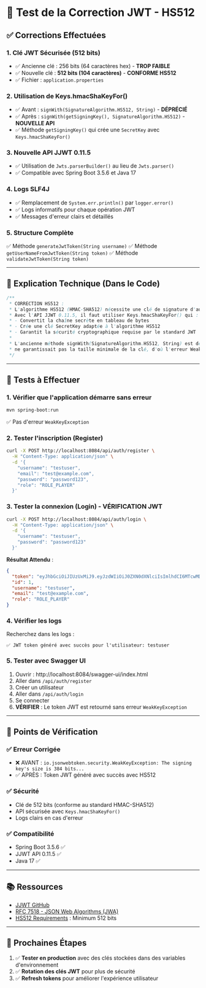 # 🔐 Test de la Correction JWT - HS512

## ✅ Corrections Effectuées

### 1. **Clé JWT Sécurisée (512 bits)**
- ✅ Ancienne clé : 256 bits (64 caractères hex) - **TROP FAIBLE**
- ✅ Nouvelle clé : **512 bits (104 caractères)** - **CONFORME HS512**
- ✅ Fichier : `application.properties`

### 2. **Utilisation de Keys.hmacShaKeyFor()**
- ✅ Avant : `signWith(SignatureAlgorithm.HS512, String)` - **DÉPRÉCIÉ**
- ✅ Après : `signWith(getSigningKey(), SignatureAlgorithm.HS512)` - **NOUVELLE API**
- ✅ Méthode `getSigningKey()` qui crée une `SecretKey` avec `Keys.hmacShaKeyFor()`

### 3. **Nouvelle API JJWT 0.11.5**
- ✅ Utilisation de `Jwts.parserBuilder()` au lieu de `Jwts.parser()`
- ✅ Compatible avec Spring Boot 3.5.6 et Java 17

### 4. **Logs SLF4J**
- ✅ Remplacement de `System.err.println()` par `logger.error()`
- ✅ Logs informatifs pour chaque opération JWT
- ✅ Messages d'erreur clairs et détaillés

### 5. **Structure Complète**
✅ Méthode `generateJwtToken(String username)`
✅ Méthode `getUserNameFromJwtToken(String token)`
✅ Méthode `validateJwtToken(String token)`

---

## 📝 Explication Technique (Dans le Code)

```java
/**
 * CORRECTION HS512 :
 * L'algorithme HS512 (HMAC-SHA512) nécessite une clé de signature d'au moins 512 bits (64 bytes).
 * Avec l'API JJWT 0.11.5, il faut utiliser Keys.hmacShaKeyFor() qui :
 * - Convertit la chaîne secrète en tableau de bytes
 * - Crée une clé SecretKey adaptée à l'algorithme HS512
 * - Garantit la sécurité cryptographique requise par le standard JWT
 * 
 * L'ancienne méthode signWith(SignatureAlgorithm.HS512, String) est dépréciée car elle 
 * ne garantissait pas la taille minimale de la clé, d'où l'erreur WeakKeyException.
 */
```

---

## 🧪 Tests à Effectuer

### 1. Vérifier que l'application démarre sans erreur
```bash
mvn spring-boot:run
```
✅ Pas d'erreur `WeakKeyException`

### 2. Tester l'inscription (Register)
```bash
curl -X POST http://localhost:8084/api/auth/register \
  -H "Content-Type: application/json" \
  -d '{
    "username": "testuser",
    "email": "test@example.com",
    "password": "password123",
    "role": "ROLE_PLAYER"
  }'
```

### 3. Tester la connexion (Login) - **VÉRIFICATION JWT**
```bash
curl -X POST http://localhost:8084/api/auth/login \
  -H "Content-Type: application/json" \
  -d '{
    "username": "testuser",
    "password": "password123"
  }'
```

**Résultat Attendu** :
```json
{
  "token": "eyJhbGciOiJIUzUxMiJ9.eyJzdWIiOiJ0ZXN0dXNlciIsImlhdCI6MTcwMDAwMDAwMCwiZXhwIjoxNzAwMDg2NDAwfQ.SIGNATURE_512_BITS",
  "id": 1,
  "username": "testuser",
  "email": "test@example.com",
  "role": "ROLE_PLAYER"
}
```

### 4. Vérifier les logs
Recherchez dans les logs :
```
✅ JWT token généré avec succès pour l'utilisateur: testuser
```

### 5. Tester avec Swagger UI
1. Ouvrir : http://localhost:8084/swagger-ui/index.html
2. Aller dans `/api/auth/register`
3. Créer un utilisateur
4. Aller dans `/api/auth/login`
5. Se connecter
6. **VÉRIFIER** : Le token JWT est retourné sans erreur `WeakKeyException`

---

## 🎯 Points de Vérification

### ✅ Erreur Corrigée
- ❌ AVANT : `io.jsonwebtoken.security.WeakKeyException: The signing key's size is 384 bits...`
- ✅ APRÈS : Token JWT généré avec succès avec HS512

### ✅ Sécurité
- Clé de 512 bits (conforme au standard HMAC-SHA512)
- API sécurisée avec `Keys.hmacShaKeyFor()`
- Logs clairs en cas d'erreur

### ✅ Compatibilité
- Spring Boot 3.5.6 ✅
- JJWT API 0.11.5 ✅
- Java 17 ✅

---

## 📚 Ressources

- [JJWT GitHub](https://github.com/jwtk/jjwt)
- [RFC 7518 - JSON Web Algorithms (JWA)](https://datatracker.ietf.org/doc/html/rfc7518)
- [HS512 Requirements](https://datatracker.ietf.org/doc/html/rfc7518#section-3.2) : Minimum 512 bits

---

## 🚀 Prochaines Étapes

1. ✅ **Tester en production** avec des clés stockées dans des variables d'environnement
2. ✅ **Rotation des clés JWT** pour plus de sécurité
3. ✅ **Refresh tokens** pour améliorer l'expérience utilisateur

